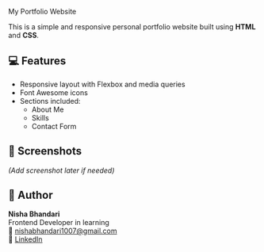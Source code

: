 My Portfolio Website

This is a simple and responsive personal portfolio website built using **HTML** and **CSS**.

## 💻 Features

- Responsive layout with Flexbox and media queries
- Font Awesome icons
- Sections included:
  - About Me
  - Skills
  - Contact Form


## 📸 Screenshots

*(Add screenshot later if needed)*

## 🚀 Author

**Nisha Bhandari**  
Frontend Developer in learning  
📧 nishabhandari1007@gmail.com  
🔗 [LinkedIn](https://www.linkedin.com/in/nisha-bhandari-7ab111357)
